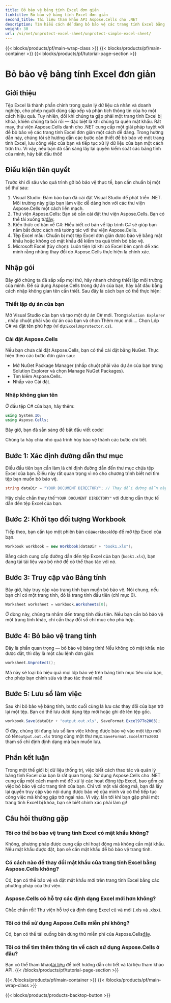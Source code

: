 ```yaml
---
title: Bỏ bảo vệ bảng tính Excel đơn giản
linktitle: Bỏ bảo vệ bảng tính Excel đơn giản
second_title: Tài liệu tham khảo API Aspose.Cells cho .NET
description: Tìm hiểu cách dễ dàng bỏ bảo vệ các trang tính Excel bằng Aspose.Cells cho .NET với hướng dẫn từng bước này. Truy cập lại dữ liệu của bạn ngay lập tức.
weight: 30
url: /vi/net/unprotect-excel-sheet/unprotect-simple-excel-sheet/
---
```


{{< blocks/products/pf/main-wrap-class >}}
{{< blocks/products/pf/main-container >}}
{{< blocks/products/pf/tutorial-page-section >}}

# Bỏ bảo vệ bảng tính Excel đơn giản

## Giới thiệu

Tệp Excel là thành phần chính trong quản lý dữ liệu cá nhân và doanh nghiệp, cho phép người dùng sắp xếp và phân tích thông tin của họ một cách hiệu quả. Tuy nhiên, đôi khi chúng ta gặp phải một trang tính Excel bị khóa, khiến chúng ta bối rối — đặc biệt là khi chúng ta quên mật khẩu. Rất may, thư viện Aspose.Cells dành cho .NET cung cấp một giải pháp tuyệt vời để bỏ bảo vệ các trang tính Excel đơn giản một cách dễ dàng. Trong hướng dẫn này, chúng tôi sẽ hướng dẫn các bước cần thiết để bỏ bảo vệ một trang tính Excel, lưu công việc của bạn và tiếp tục xử lý dữ liệu của bạn một cách trơn tru. Vì vậy, nếu bạn đã sẵn sàng lấy lại quyền kiểm soát các bảng tính của mình, hãy bắt đầu thôi!

## Điều kiện tiên quyết

Trước khi đi sâu vào quá trình gỡ bỏ bảo vệ thực tế, bạn cần chuẩn bị một số thứ sau:

1. Visual Studio: Đảm bảo bạn đã cài đặt Visual Studio để phát triển .NET. Môi trường này giúp bạn làm việc dễ dàng hơn với các thư viện Aspose.Cells một cách liền mạch.
2.  Thư viện Aspose.Cells: Bạn sẽ cần cài đặt thư viện Aspose.Cells. Bạn có thể tải xuống từ[đây](https://releases.aspose.com/cells/net/).
3. Kiến thức cơ bản về C#: Hiểu biết cơ bản về lập trình C# sẽ giúp bạn nắm bắt được cách mã tương tác với thư viện Aspose.Cells.
4. Tệp Excel mẫu: Chuẩn bị một tệp Excel đơn giản được bảo vệ bằng mật khẩu hoặc không có mật khẩu để kiểm tra quá trình bỏ bảo vệ.
5. Microsoft Excel (tùy chọn): Luôn tiện lợi khi có Excel bên cạnh để xác minh rằng những thay đổi do Aspose.Cells thực hiện là chính xác.

## Nhập gói

Bây giờ chúng ta đã sắp xếp mọi thứ, hãy nhanh chóng thiết lập môi trường của mình. Để sử dụng Aspose.Cells trong dự án của bạn, hãy bắt đầu bằng cách nhập không gian tên cần thiết. Sau đây là cách bạn có thể thực hiện:

### Thiết lập dự án của bạn

 Mở Visual Studio của bạn và tạo một dự án C# mới. Trong`Solution Explorer` , nhấp chuột phải vào dự án của bạn và chọn Thêm mục mới.... Chọn Lớp C# và đặt tên phù hợp (ví dụ:`ExcelUnprotector.cs`).

### Cài đặt Aspose.Cells

Nếu bạn chưa cài đặt Aspose.Cells, bạn có thể cài đặt bằng NuGet. Thực hiện theo các bước đơn giản sau:

- Mở NuGet Package Manager (nhấp chuột phải vào dự án của bạn trong Solution Explorer và chọn Manage NuGet Packages).
- Tìm kiếm Aspose.Cells.
- Nhấp vào Cài đặt.

### Nhập không gian tên

Ở đầu tệp C# của bạn, hãy thêm:

```csharp
using System.IO;
using Aspose.Cells;
```

Bây giờ, bạn đã sẵn sàng để bắt đầu viết code!

Chúng ta hãy chia nhỏ quá trình hủy bảo vệ thành các bước chi tiết.

## Bước 1: Xác định đường dẫn thư mục

Điều đầu tiên bạn cần làm là chỉ định đường dẫn đến thư mục chứa tệp Excel của bạn. Điều này rất quan trọng vì nó cho chương trình biết nơi tìm tệp bạn muốn bỏ bảo vệ.

```csharp
string dataDir = "YOUR DOCUMENT DIRECTORY"; // Thay đổi đường dẫn này thành đường dẫn thực tế của bạn
```

 Hãy chắc chắn thay thế`"YOUR DOCUMENT DIRECTORY"` với đường dẫn thực tế dẫn đến tệp Excel của bạn.

## Bước 2: Khởi tạo đối tượng Workbook

 Tiếp theo, bạn cần tạo một phiên bản của`Workbook`lớp để mở tệp Excel của bạn.

```csharp
Workbook workbook = new Workbook(dataDir + "book1.xls");
```

Bằng cách cung cấp đường dẫn đến tệp Excel của bạn (`book1.xls`), bạn đang tải tài liệu vào bộ nhớ để có thể thao tác với nó.

## Bước 3: Truy cập vào Bảng tính

Bây giờ, hãy truy cập vào trang tính bạn muốn bỏ bảo vệ. Nói chung, nếu bạn chỉ có một trang tính, đó là trang tính đầu tiên (chỉ mục 0).

```csharp
Worksheet worksheet = workbook.Worksheets[0];
```

Ở dòng này, chúng ta nhắm đến trang tính đầu tiên. Nếu bạn cần bỏ bảo vệ một trang tính khác, chỉ cần thay đổi số chỉ mục cho phù hợp.

## Bước 4: Bỏ bảo vệ trang tính

Đây là phần quan trọng — bỏ bảo vệ bảng tính! Nếu không có mật khẩu nào được đặt, thì đây là một câu lệnh đơn giản:

```csharp
worksheet.Unprotect();
```

Mã này sẽ loại bỏ hiệu quả mọi lớp bảo vệ trên bảng tính mục tiêu của bạn, cho phép bạn chỉnh sửa và thao tác thoải mái!

## Bước 5: Lưu sổ làm việc

Sau khi bỏ bảo vệ bảng tính, bước cuối cùng là lưu các thay đổi của bạn trở lại một tệp. Bạn có thể lưu dưới dạng tệp mới hoặc ghi đè lên tệp gốc.

```csharp
workbook.Save(dataDir + "output.out.xls", SaveFormat.Excel97To2003);
```

 Ở đây, chúng tôi đang lưu sổ làm việc không được bảo vệ vào một tệp mới có tên`output.out.xls` trong cùng một thư mục.`SaveFormat.Excel97To2003` tham số chỉ định định dạng mà bạn muốn lưu.

## Phần kết luận

Trong một thế giới bị dữ liệu thống trị, việc biết cách thao tác và quản lý bảng tính Excel của bạn là rất quan trọng. Sử dụng Aspose.Cells cho .NET cung cấp một cách mạnh mẽ để xử lý các hoạt động tệp Excel, bao gồm cả việc bỏ bảo vệ các trang tính của bạn. Chỉ với một vài dòng mã, bạn đã lấy lại quyền truy cập vào nội dung được bảo vệ của mình và có thể tiếp tục công việc mà không gặp trở ngại nào. Vì vậy, lần tới khi bạn gặp phải một trang tính Excel bị khóa, bạn sẽ biết chính xác phải làm gì!

## Câu hỏi thường gặp

### Tôi có thể bỏ bảo vệ trang tính Excel có mật khẩu không?
Không, phương pháp được cung cấp chỉ hoạt động mà không cần mật khẩu. Nếu mật khẩu được đặt, bạn sẽ cần mật khẩu để bỏ bảo vệ trang tính.

### Có cách nào để thay đổi mật khẩu của trang tính Excel bằng Aspose.Cells không?
Có, bạn có thể bảo vệ và đặt mật khẩu mới trên trang tính Excel bằng các phương pháp của thư viện.

### Aspose.Cells có hỗ trợ các định dạng Excel mới hơn không?
Chắc chắn rồi! Thư viện hỗ trợ cả định dạng Excel cũ và mới (.xls và .xlsx).

### Tôi có thể sử dụng Aspose.Cells miễn phí không?
 Có, bạn có thể tải xuống bản dùng thử miễn phí của Aspose.Cells[đây](https://releases.aspose.com/).

### Tôi có thể tìm thêm thông tin về cách sử dụng Aspose.Cells ở đâu?
 Bạn có thể tham khảo[tài liệu](https://reference.aspose.com/cells/net/) để biết hướng dẫn chi tiết và tài liệu tham khảo API.
{{< /blocks/products/pf/tutorial-page-section >}}

{{< /blocks/products/pf/main-container >}}
{{< /blocks/products/pf/main-wrap-class >}}

{{< blocks/products/products-backtop-button >}}
